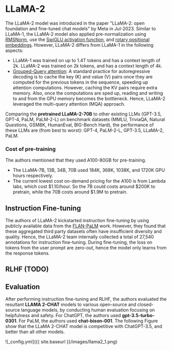 # LLaMA-2
The LLaMA-2 model was introduced in the paper "LLaMA-2: open foundation and fine-tuned chat models" by Meta in Jul-2023. Similar to LLaMA-1, the LLaMA-2 model also applied pre-normalization using [RMSNorm](2023-1-2-techniques-to-enable-deep-nn.md#root-mean-square-layer-normalization-rmsnorm), use the [SwiGLU activation function](2022-12-3-activation-functions.md#swish-gated-linear-unit-swiglusilu), and [rotary positional embeddings](https://chanys.github.io/rotary-position-embedding/). However, LLaMA-2 differs from LLaMA-1 in the following aspects:
* LLaMA-1 was trained on up to 1.4T tokens and has a context length of 2k. LLaMA-2 was trained on 2k tokens, and has a context length of 4k.
* [Grouped-Query attention](https://chanys.github.io/multi-query-attention/): A standard practice for autoregressive decoding is to cache the key (K) and value (V) pairs once they are computed for the previous tokens in the sequence, speeding up attention computations. However, caching the KV pairs require extra memory. Also, once the computations are sped up, reading and writing to and from the GPU memory becomes the bottleneck. Hence, LLaMA-2 leveraged the multi-query attention (MQA) approach.

Comparing the **pretrained LLaMA-2-70B** to other existing LLMs (GPT-3.5, GPT-4, PaLM, PaLM-2-L) on benchmark datasets (MMLU, TriviaQA, Natural Questions, GSM8K, HumanEval, BIG-Bench Hard), the performance of these LLMs are (from best to worst): GPT-4, PaLM-2-L, GPT-3.5, LLaMA-2, PaLM.

### Cost of pre-training
The authors mentioned that they used A100-80GB for pre-training. 
* The LLaMA-7B, 13B, 34B, 70B used 184K, 368K, 1038K, and 1720K GPU hours respectively. 
* The current lowest cost on-demand pricing for the A100 is from Lambda labs, which cost $1.10/hour. So the 7B could costs around $200K to pretrain, while the 70B costs around $1.9M to pretrain.

## Instruction Fine-tuning
The authors of LLaMA-2 kickstarted instruction fine-tuning by using publicly available data from the [FLAN-PaLM](https://chanys.github.io/flan-palm/) work. However, they found that these aggregated third party datasets often have insufficient diversity and quality. Hence, the LLaMA-2 team internally collected a total of 27,540 annotations for instruction fine-tuning. During fine-tuning, the loss on tokens from the user prompt are zero-out, hence the model only learns from the response tokens. 

## RLHF (TODO)

## Evaluation
After performing instruction fine-tuning and RLHF, the authors evaluated the resultant **LLAMA 2-CHAT** models to various open-source and closed-source language models, by conducting human evaluation focusing on helpfulness and safety. For ChatGPT, the authors used **gpt-3.5-turbo-0301**. For PaLM, the authors used **chat-bison-001**. The following Figure show that the LLaMA 2-CHAT model is competitive with ChatGPT-3.5, and better than all other models.

![_config.yml]({{ site.baseurl }}/images/llama2_1.png)
